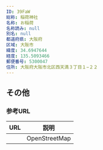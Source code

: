 ```yaml
---
ID: 39FaW
総称: 稲荷神社
名称: お稲荷
名称読み: null
別名: null
都道府県: 大阪府
区域: 大阪市
緯度: 34.6947644
経度: 135.5093466
郵便番号: 5300047
住所: 大阪府大阪市北区西天満３丁目１−２２
---
```


## その他

### 参考URL

| URL | 説明          |
| --- | ------------- |
|     | OpenStreetMap |
